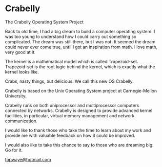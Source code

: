 # Crabelly
The Crabelly Operating System Project

Back to old time, I had a big dream to build a computer operating system. I was too young to understand how I could carry out something so complicated. The dream was still there, but I was not. It seemed the dream could never ever come true, until I got an inspiration from math. I love math, very good at it.

The kernel is a mathematical model which is called Trapezoid-set. Trapezoid-set is the root logic behind the kernel, which is exactly what the kernel looks like.

Crabs, nasty things, but delicious. We call this new OS Crabelly.

Crabelly is based on the Unix Operating System project at Carnegie-Mellon University.

Crabelly runs on both uniprocessor and multiprocessor computers connected by networks. Crabelly is designed to provide advanced kernel facilities, in particular, virtual memory management and network communication.

I would like to thank those who take the time to learn about my work and provide me with valuable feedback on how it could be improved.

I would also like to take this chance to say to those who are dreaming big: Go for it.

topwaye@hotmail.com

